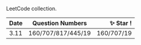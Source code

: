 LeetCode collection.

| Date | Question Numbers | :sparkles: Star ! |
| :--- | :--: | ---:|
| 3.11 | 160/707/817/445/19| 160/707/19 |


